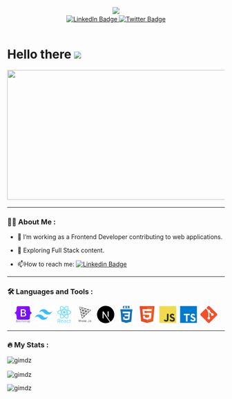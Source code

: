 <div id="header" align="center">
  <img src="https://media.giphy.com/media/eg4q8ka6zQuQ2qgKwe/giphy.gif" width="250"/>
</div>

<div id="badges" align="center">
  <a href="https://www.linkedin.com/in/gianninaminano/">
    <img src="https://img.shields.io/badge/LinkedIn-blue?style=for-the-badge&logo=linkedin&logoColor=white" alt="LinkedIn Badge"/>
  </a>
   <a href="https://twitter.com/Giannisa?t=WP631W3JCqCKZTx8OeOpqA&s=09">
    <img src="https://img.shields.io/badge/Twitter-blue?style=for-the-badge&logo=twitter&logoColor=white" alt="Twitter Badge"/>
  </a>
</div>

<img src="https://komarev.com/ghpvc/?GIMDZ&style=flat-square&color=blue" alt=""/>


<h1>
  Hello there
  <img src="https://media.giphy.com/media/hvRJCLFzcasrR4ia7z/giphy.gif" width="30px"/>
</h1>

<div align="center">
  <img src="https://media.giphy.com/media/L1R1tvI9svkIWwpVYr/giphy.gif" width="600" height="300"/>
</div>

---

### :woman_technologist: About Me :

- :telescope: I’m working as a Frontend Developer contributing to web applications.

- :seedling: Exploring Full Stack content.

- :mailbox:How to reach me: [![Linkedin Badge](https://img.shields.io/badge/-Giannina%20Miñano-blue?style=flat&logo=Linkedin&logoColor=white)](https://www.linkedin.com/in/gianninaminano/)

---

### :hammer_and_wrench: Languages and Tools :
<div align="center">
  <img src="https://github.com/devicons/devicon/blob/master/icons/bootstrap/bootstrap-original-wordmark.svg" title="Bootstrap" alt="Bootstrap" width="40" height="40"/>&nbsp;  
  <img src="https://github.com/devicons/devicon/blob/master/icons/tailwindcss/tailwindcss-plain.svg" title="Tailwind" alt="Tailwind" width="40" height="40"/>&nbsp;
  <img src="https://github.com/devicons/devicon/blob/master/icons/react/react-original-wordmark.svg" title="React" alt="React" width="40" height="40"/>&nbsp;
  <img src="https://github.com/devicons/devicon/blob/master/icons/threejs/threejs-original-wordmark.svg" title="Threejs" alt="Threejs" width="40" height="40"/>&nbsp;
  <!--<img src="https://github.com/devicons/devicon/blob/master/icons/materialui/materialui-original.svg" title="Material UI" alt="Material UI" width="40" height="40"/>&nbsp;-->
  <img src="https://github.com/devicons/devicon/blob/master/icons/nextjs/nextjs-original.svg" title="Nextjs" alt="Nextjs" width="40" height="40"/>&nbsp;
  <img src="https://github.com/devicons/devicon/blob/master/icons/css3/css3-plain-wordmark.svg"  title="CSS3" alt="CSS" width="40" height="40"/>&nbsp;
  <img src="https://github.com/devicons/devicon/blob/master/icons/html5/html5-original.svg" title="HTML5" alt="HTML" width="40" height="40"/>&nbsp;
  <img src="https://github.com/devicons/devicon/blob/master/icons/javascript/javascript-original.svg" title="JavaScript" alt="JavaScript" width="40" height="40"/>&nbsp;
  <!--<img src="https://github.com/devicons/devicon/blob/master/icons/nodejs/nodejs-original-wordmark.svg" title="NodeJS" alt="NodeJS" width="40" height="40"/>&nbsp;-->
  <img src="https://github.com/devicons/devicon/blob/master/icons/typescript/typescript-original.svg" title="Typescript" alt="Typescript" width="40" height="40"/>&nbsp;
  <img src="https://github.com/devicons/devicon/blob/master/icons/git/git-original.svg" title="Git" alt="Git" width="40" height="40"/>
</div>

---

### :fire: My Stats :

<p align="left"> <img src="https://komarev.com/ghpvc/?username=gimdz&label=Profile%20views&color=0e75b6&style=flat" alt="gimdz" /> </p>

<p ><img align="center" src="https://github-readme-streak-stats.herokuapp.com/?user=gimdz&theme=radical&hide_border=true" alt="gimdz" /></p>

<p ><img align="left" src="https://github-readme-stats.vercel.app/api/top-langs?username=gimdz&show_icons=true&locale=en&layout=compact&theme=vision-friendly-dark" alt="gimdz" /></p>

<!--<p>&nbsp;<img align="center" src="https://github-readme-stats.vercel.app/api?username=gimdz&show_icons=true&locale=en" alt="gimdz" /></p>-->



<!--[![GitHub Streak](https://github-readme-streak-stats.herokuapp.com?user=GIMDZ&theme=radical&hide_border=true)](https://git.io/streak-stats)
[![Top Langs](https://github-readme-stats.vercel.app/api/top-langs/?username=GIMDZ&layout=compact&theme=vision-friendly-dark)](https://readme-stats.clckblog.space/)
<!--
**GIMDZ/GIMDZ** is a ✨ _special_ ✨ repository because its `README.md` (this file) appears on your GitHub profile.

Here are some ideas to get you started:

- 🔭 I’m currently working on ...
- 🌱 I’m currently learning ...
- 👯 I’m looking to collaborate on ...
- 🤔 I’m looking for help with ...
- 💬 Ask me about ...
- 📫 How to reach me: ...
- 😄 Pronouns: ...
- ⚡ Fun fact: ...
-->
